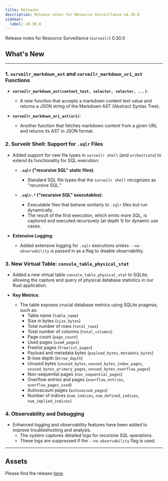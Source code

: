 ```yaml
---
title: Releases
description: Release notes for Resource Surveillance v0.30.0
sidebar:
  label: v0.30.0
---
```

Release notes for Resource Surveillance (`surveilr`) 0.30.0

## What's New
---

### 1. `surveilr_markdown_ast` and `surveilr_markdown_uri_ast` Functions

- **`surveilr_markdown_ast(content_text, selector, selector, ...)`**:
    - A new function that accepts a markdown content text value and returns a JSON string of the Markdown AST (Abstract Syntax Tree).
  
- **`surveilr_markdown_uri_ast(uri)`**:
    - Another function that fetches markdown content from a given URL and returns its AST in JSON format.

### 2. Surveilr Shell: Support for `.sqlr` Files

- Added support for new file types in `surveilr shell` (and `orchestrate`) to extend its functionality for SQL execution:
  
  - **`.sqlr` ("recursive SQL" static files)**:
      - Standard SQL file types that the `surveilr shell` recognizes as "recursive SQL."
  
  - **`.sqlr.*` ("recursive SQL" executables)**:
      - Executable files that behave similarly to `.sqlr` files but run dynamically.
      - The result of the first execution, which emits more SQL, is captured and executed recursively (at depth 1) for dynamic use cases.

- **Extensive Logging**:
    - Added extensive logging for `.sqlr` executions unless `--no-observability` is passed in as a flag to disable observability.

### 3. New Virtual Table: `console_table_physical_stat`

- Added a new virtual table `console_table_physical_stat` to SQLite, allowing the capture and query of physical database statistics in our Rust application.
  
- **Key Metrics**:
    - The table exposes crucial database metrics using SQLite pragmas, such as:
      - Table name (`table_name`)
      - Size in bytes (`size_bytes`)
      - Total number of rows (`total_rows`)
      - Total number of columns (`total_columns`)
      - Page count (`page_count`)
      - Used pages (`used_pages`)
      - Freelist pages (`freelist_pages`)
      - Payload and metadata bytes (`payload_bytes`, `metadata_bytes`)
      - B-tree depth (`btree_depth`)
      - Unused bytes (`unused_bytes`, `unused_bytes_index_pages`, `unused_bytes_primary_pages`, `unused_bytes_overflow_pages`)
      - Non-sequential pages (`non_sequential_pages`)
      - Overflow entries and pages (`overflow_entries`, `overflow_pages_used`)
      - Autovacuum pages (`autovacuum_pages`)
      - Number of indices (`num_indices`, `num_defined_indices`, `num_implied_indices`)

### 4. Observability and Debugging

- Enhanced logging and observability features have been added to improve troubleshooting and analysis.
  - The system captures detailed logs for recursive SQL operations.
  - These logs are suppressed if the `--no-observability` flag is used.

---  

## Assets
Please find the release [here](https://github.com/opsfolio/releases.opsfolio.com/releases/tag/0.30.0).